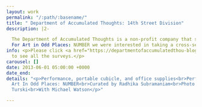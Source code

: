 ```yaml
---
layout: work
permalink: "/:path/:basename/"
title: " Department of Accumulated Thoughts: 14th Street Division"
description: |2-

  The Department of Accumulated Thoughts is a non-profit company that seeks to collect, archive, and share the mundane and extraordinary routines, thoughts, and details that structure various groups of people. Our goal is to accumulate and reflect back the unconscious and conscious thought patterns that weave through and interconnect populations. We are driven to build bridges between the private spheres of individual lives.
  For Art in Odd Places: NUMBER we were interested in taking a cross-section of Manhattan with 14th Street as our case study. This street is the longest in Manhattan and represents a diverse demographic. We interacted with the public by inviting them in our portable cubicle with a three-part survey. We started from the East Village and ended in the Hudson River for a span of 10 hours.
info: <p>Please click <a href="https://departmentofaccumulatedthou-blog.tumblr.com/">HERE</a>
  to see all the surveys.</p>
carousel: []
date: 2013-06-01 05:00:00 +0000
date_end: 
details: "<p>Performance, portable cubicle, and office supplies<br>Performance for
  Art In Odd Places: NUMBER<br>Curated by Radhika Subramaniam<br>Photo credit: Caitlin
  Turski<br>With Michael Watson</p>"

---
```

